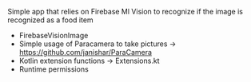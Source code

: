 Simple app that relies on Firebase Ml Vision to recognize if the image is recognized as a food item

- FirebaseVisionImage
- Simple usage of Paracamera to take pictures -> https://github.com/janishar/ParaCamera
- Kotlin extension functions -> Extensions.kt
- Runtime permissions
